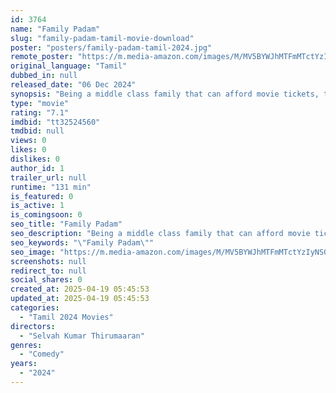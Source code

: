 ```yaml
---
id: 3764
name: "Family Padam"
slug: "family-padam-tamil-movie-download"
poster: "posters/family-padam-tamil-2024.jpg"
remote_poster: "https://m.media-amazon.com/images/M/MV5BYWJhMTFmMTctYzIyNS00ZWFkLWE1YWQtZWMyYzgyODA5Nzk0XkEyXkFqcGc@._V1_SX300.jpg"
original_language: "Tamil"
dubbed_in: null
released_date: "06 Dec 2024"
synopsis: "Being a middle class family that can afford movie tickets, they dream of producing a whole new movie to fulfill their younger son's wish to rediscover himself which brings grave challenges."
type: "movie"
rating: "7.1"
imdbid: "tt32524560"
tmdbid: null
views: 0
likes: 0
dislikes: 0
author_id: 1
trailer_url: null
runtime: "131 min"
is_featured: 0
is_active: 1
is_comingsoon: 0
seo_title: "Family Padam"
seo_description: "Being a middle class family that can afford movie tickets, they dream of producing a whole new movie to fulfill their younger son's wish to rediscover himself which brings grave challenges."
seo_keywords: "\"Family Padam\""
seo_image: "https://m.media-amazon.com/images/M/MV5BYWJhMTFmMTctYzIyNS00ZWFkLWE1YWQtZWMyYzgyODA5Nzk0XkEyXkFqcGc@._V1_SX300.jpg"
screenshots: null
redirect_to: null
social_shares: 0
created_at: 2025-04-19 05:45:53
updated_at: 2025-04-19 05:45:53
categories:
  - "Tamil 2024 Movies"
directors:
  - "Selvah Kumar Thirumaaran"
genres:
  - "Comedy"
years:
  - "2024"
---
```

